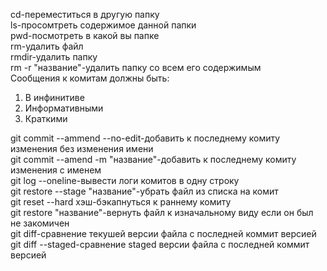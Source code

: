 cd-переместиться в другую папку  
ls-просомтреть содержимое данной папки  
pwd-посмотреть в какой вы папке  
rm-удалить файл  
rmdir-удалить папку  
rm -r "название"-удалить папку со всем его содержимым  
Сообщения к комитам должны быть:  
1. В инфинитиве  
2. Информативными  
3. Краткими  
  
git commit --ammend --no-edit-добавить к последнему комиту изменения без изменения имени  
git commit --amend -m "название"-добавить к последнему комиту изменения с именем  
git log --oneline-вывести логи комитов в одну строку  
git restore --stage "название"-убрать файл из списка на комит  
git reset --hard хэш-бэкапнуться к раннему комиту  
git restore "название"-вернуть файл к изначальному виду если он был не закомичен  
git diff-сравнение текушей версии файла с последней коммит версией  
git diff --staged-сравнение staged версии файла с последней коммит версией  